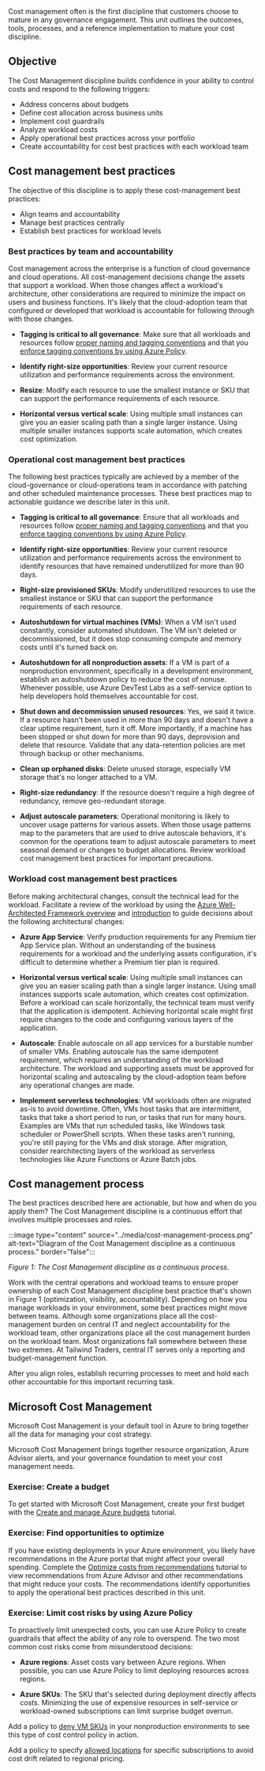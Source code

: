 Cost management often is the first discipline that customers choose to mature in any governance engagement. This unit outlines the outcomes, tools, processes, and a reference implementation to mature your cost discipline.

## Objective

The Cost Management discipline builds confidence in your ability to control costs and respond to the following triggers:

- Address concerns about budgets
- Define cost allocation across business units
- Implement cost guardrails
- Analyze workload costs
- Apply operational best practices across your portfolio
- Create accountability for cost best practices with each workload team

## Cost management best practices

The objective of this discipline is to apply these cost-management best practices:

- Align teams and accountability
- Manage best practices centrally
- Establish best practices for workload levels

### Best practices by team and accountability

Cost management across the enterprise is a function of cloud governance and cloud operations. All cost-management decisions change the assets that support a workload. When those changes affect a workload's architecture, other considerations are required to minimize the impact on users and business functions. It's likely that the cloud-adoption team that configured or developed that workload is accountable for following through with those changes.

- **Tagging is critical to all governance**: Make sure that all workloads and resources follow [proper naming and tagging conventions](/azure/cloud-adoption-framework/ready/azure-best-practices/naming-and-tagging) and that you [enforce tagging conventions by using Azure Policy](/azure/governance/policy/tutorials/govern-tags).

- **Identify right-size opportunities**: Review your current resource utilization and performance requirements across the environment.
- **Resize**: Modify each resource to use the smallest instance or SKU that can support the performance requirements of each resource.
- **Horizontal versus vertical scale**: Using multiple small instances can give you an easier scaling path than a single larger instance. Using multiple smaller instances supports scale automation, which creates cost optimization.

### Operational cost management best practices

The following best practices typically are achieved by a member of the cloud-governance or cloud-operations team in accordance with patching and other scheduled maintenance processes. These best practices map to actionable guidance we describe later in this unit.

- **Tagging is critical to all governance**: Ensure that all workloads and resources follow [proper naming and tagging conventions](/azure/cloud-adoption-framework/ready/azure-best-practices/naming-and-tagging) and that you [enforce tagging conventions by using Azure Policy](/azure/governance/policy/tutorials/govern-tags).

- **Identify right-size opportunities**: Review your current resource utilization and performance requirements across the environment to identify resources that have remained underutilized for more than 90 days.
- **Right-size provisioned SKUs**: Modify underutilized resources to use the smallest instance or SKU that can support the performance requirements of each resource.
- **Autoshutdown for virtual machines (VMs)**: When a VM isn't used constantly, consider automated shutdown. The VM isn't deleted or decommissioned, but it does stop consuming compute and memory costs until it's turned back on.
- **Autoshutdown for all nonproduction assets**: If a VM is part of a nonproduction environment, specifically in a development environment, establish an autoshutdown policy to reduce the cost of nonuse. Whenever possible, use Azure DevTest Labs as a self-service option to help developers hold themselves accountable for cost.
- **Shut down and decommission unused resources**: Yes, we said it twice. If a resource hasn't been used in more than 90 days and doesn't have a clear uptime requirement, turn it off. More importantly, if a machine has been stopped or shut down for more than 90 days, deprovision and delete that resource. Validate that any data-retention policies are met through backup or other mechanisms.
- **Clean up orphaned disks**: Delete unused storage, especially VM storage that's no longer attached to a VM.
- **Right-size redundancy**: If the resource doesn't require a high degree of redundancy, remove geo-redundant storage.
- **Adjust autoscale parameters**: Operational monitoring is likely to uncover usage patterns for various assets. When those usage patterns map to the parameters that are used to drive autoscale behaviors, it's common for the operations team to adjust autoscale parameters to meet seasonal demand or changes to budget allocations. Review workload cost management best practices for important precautions.

### Workload cost management best practices

Before making architectural changes, consult the technical lead for the workload. Facilitate a review of the workload by using the [Azure Well-Architected Framework overview](/azure/architecture/framework/) and [introduction](/training/modules/azure-well-architected-introduction/) to guide decisions about the following architectural changes:

- **Azure App Service**: Verify production requirements for any Premium tier App Service plan. Without an understanding of the business requirements for a workload and the underlying assets configuration, it's difficult to determine whether a Premium tier plan is required.

- **Horizontal versus vertical scale**: Using multiple small instances can give you an easier scaling path than a single larger instance. Using small instances supports scale automation, which creates cost optimization. Before a workload can scale horizontally, the technical team must verify that the application is idempotent. Achieving horizontal scale might first require changes to the code and configuring various layers of the application.
- **Autoscale**: Enable autoscale on all app services for a burstable number of smaller VMs. Enabling autoscale has the same idempotent requirement, which requires an understanding of the workload architecture. The workload and supporting assets must be approved for horizontal scaling and autoscaling by the cloud-adoption team before any operational changes are made.
- **Implement serverless technologies**: VM workloads often are migrated as-is to avoid downtime. Often, VMs host tasks that are intermittent, tasks that take a short period to run, or tasks that run for many hours. Examples are VMs that run scheduled tasks, like Windows task scheduler or PowerShell scripts. When these tasks aren't running, you're still paying for the VMs and disk storage. After migration, consider rearchitecting layers of the workload as serverless technologies like Azure Functions or Azure Batch jobs.

## Cost management process

The best practices described here are actionable, but how and when do you apply them? The Cost Management discipline is a continuous effort that involves multiple processes and roles.

:::image type="content" source="../media/cost-management-process.png" alt-text="Diagram of the Cost Management discipline as a continuous process." border="false":::

*Figure 1: The Cost Management discipline as a continuous process.*

Work with the central operations and workload teams to ensure proper ownership of each Cost Management discipline best practice that's shown in Figure 1 (optimization, visibility, accountability). Depending on how you manage workloads in your environment, some best practices might move between teams. Although some organizations place all the cost-management burden on central IT and neglect accountability for the workload team, other organizations place all the cost management burden on the workload team. Most organizations fall somewhere between these two extremes. At Tailwind Traders, central IT serves only a reporting and budget-management function.

After you align roles, establish recurring processes to meet and hold each other accountable for this important recurring task.

## Microsoft Cost Management

Microsoft Cost Management is your default tool in Azure to bring together all the data for managing your cost strategy.

Microsoft Cost Management brings together resource organization, Azure Advisor alerts, and your governance foundation to meet your cost management needs.

### Exercise: Create a budget

To get started with Microsoft Cost Management, create your first budget with the [Create and manage Azure budgets](/azure/cost-management-billing/costs/tutorial-acm-create-budgets) tutorial.

### Exercise: Find opportunities to optimize

If you have existing deployments in your Azure environment, you likely have recommendations in the Azure portal that might affect your overall spending. Complete the [Optimize costs from recommendations](/azure/cost-management-billing/costs/tutorial-acm-opt-recommendations) tutorial to view recommendations from Azure Advisor and other recommendations that might reduce your costs. The recommendations identify opportunities to apply the operational best practices described in this unit.

### Exercise: Limit cost risks by using Azure Policy

To proactively limit unexpected costs, you can use Azure Policy to create guardrails that affect the ability of any role to overspend. The two most common cost risks come from misunderstood decisions:

- **Azure regions**: Asset costs vary between Azure regions. When possible, you can use Azure Policy to limit deploying resources across regions.

- **Azure SKUs**: The SKU that's selected during deployment directly affects costs. Minimizing the use of expensive resources in self-service or workload-owned subscriptions can limit surprise budget overrun.

Add a policy to [deny VM SKUs](https://portal.azure.com/#blade/Microsoft_Azure_Policy/PolicyDetailBlade/definitionId/%2Fproviders%2FMicrosoft.Authorization%2FpolicyDefinitions%2Fcccc23c7-8427-4f53-ad12-b6a63eb452b3) in your nonproduction environments to see this type of cost control policy in action.

Add a policy to specify [allowed locations](https://portal.azure.com/#blade/Microsoft_Azure_Policy/PolicyDetailBlade/definitionId/%2Fproviders%2FMicrosoft.Authorization%2FpolicyDefinitions%2Fe56962a6-4747-49cd-b67b-bf8b01975c4c) for specific subscriptions to avoid cost drift related to regional pricing.
